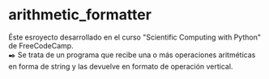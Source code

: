# arithmetic_formatter
Éste esroyecto desarrollado en el curso "Scientific Computing with Python" de FreeCodeCamp. <br/>
:black_nib: Se trata de un programa que recibe una o más operaciones aritméticas en forma de string y las devuelve en formato de operación vertical.
